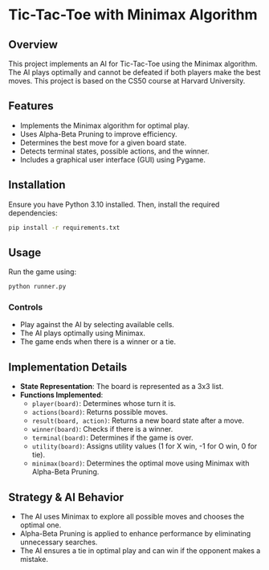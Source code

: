 # Tic-Tac-Toe with Minimax Algorithm

## Overview
This project implements an AI for Tic-Tac-Toe using the Minimax algorithm. The AI plays optimally and cannot be defeated if both players make the best moves. This project is based on the CS50 course at Harvard University.

## Features
- Implements the Minimax algorithm for optimal play.
- Uses Alpha-Beta Pruning to improve efficiency.
- Determines the best move for a given board state.
- Detects terminal states, possible actions, and the winner.
- Includes a graphical user interface (GUI) using Pygame.

## Installation
Ensure you have Python 3.10 installed. Then, install the required dependencies:

```sh
pip install -r requirements.txt
```

## Usage
Run the game using:

```sh
python runner.py
```

### Controls
- Play against the AI by selecting available cells.
- The AI plays optimally using Minimax.
- The game ends when there is a winner or a tie.

## Implementation Details
- **State Representation**: The board is represented as a 3x3 list.
- **Functions Implemented**:
  - `player(board)`: Determines whose turn it is.
  - `actions(board)`: Returns possible moves.
  - `result(board, action)`: Returns a new board state after a move.
  - `winner(board)`: Checks if there is a winner.
  - `terminal(board)`: Determines if the game is over.
  - `utility(board)`: Assigns utility values (1 for X win, -1 for O win, 0 for tie).
  - `minimax(board)`: Determines the optimal move using Minimax with Alpha-Beta Pruning.

## Strategy & AI Behavior
- The AI uses Minimax to explore all possible moves and chooses the optimal one.
- Alpha-Beta Pruning is applied to enhance performance by eliminating unnecessary searches.
- The AI ensures a tie in optimal play and can win if the opponent makes a mistake.

 
